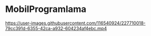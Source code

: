 # MobilProgramlama
https://user-images.githubusercontent.com/116540924/227710018-79cc391d-6355-42ca-a932-604234af4ebc.mp4
